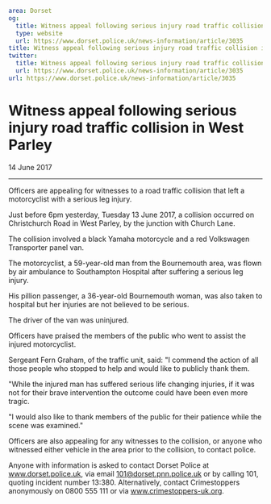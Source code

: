 ```yaml
area: Dorset
og:
  title: Witness appeal following serious injury road traffic collision in West Parley
  type: website
  url: https://www.dorset.police.uk/news-information/article/3035
title: Witness appeal following serious injury road traffic collision in West Parley |
twitter:
  title: Witness appeal following serious injury road traffic collision in West Parley
  url: https://www.dorset.police.uk/news-information/article/3035
url: https://www.dorset.police.uk/news-information/article/3035
```

# Witness appeal following serious injury road traffic collision in West Parley

14 June 2017

* * *

Officers are appealing for witnesses to a road traffic collision that left a motorcyclist with a serious leg injury.

Just before 6pm yesterday, Tuesday 13 June 2017, a collision occurred on Christchurch Road in West Parley, by the junction with Church Lane.

The collision involved a black Yamaha motorcycle and a red Volkswagen Transporter panel van.

The motorcyclist, a 59-year-old man from the Bournemouth area, was flown by air ambulance to Southampton Hospital after suffering a serious leg injury.

His pillion passenger, a 36-year-old Bournemouth woman, was also taken to hospital but her injuries are not believed to be serious.

The driver of the van was uninjured.

Officers have praised the members of the public who went to assist the injured motorcyclist.

Sergeant Fern Graham, of the traffic unit, said: "I commend the action of all those people who stopped to help and would like to publicly thank them.

"While the injured man has suffered serious life changing injuries, if it was not for their brave intervention the outcome could have been even more tragic.

"I would also like to thank members of the public for their patience while the scene was examined."

Officers are also appealing for any witnesses to the collision, or anyone who witnessed either vehicle in the area prior to the collision, to contact police.

Anyone with information is asked to contact Dorset Police at www.dorset.police.uk, via email 101@dorset.pnn.police.uk or by calling 101, quoting incident number 13:380. Alternatively, contact Crimestoppers anonymously on 0800 555 111 or via www.crimestoppers-uk.org.
